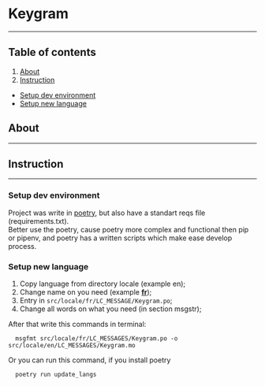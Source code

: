# Keygram
<hr>

## Table of contents

1. [About](#about)
2. [Instruction](#instruction)
- [Setup dev environment](#setup_dev_environment)
- [Setup new language](#setup_new_language)

<a name='about'/>

## About
<hr>

<a name='instruction'/>

## Instruction
<hr>

<a name='setup_dev_environment'/>

### Setup dev environment

Project was write in [poetry](https://python-poetry.org/), but also have a standart reqs file (requirements.txt).
<br>
Better use the poetry, cause poetry more complex and functional then pip or pipenv, and poetry has a written scripts which make ease develop process.

<a name='setup_new_language'/>

### Setup new language

1. Copy language from directory locale (example en);
2. Change name on you need (example **<u>fr</u>**);
3. Entry in `src/locale/fr/LC_MESSAGE/Keygram.po`; 
4. Change all words on what you need (in section msgstr);

After that write this commands in terminal:

```
  msgfmt src/locale/fr/LC_MESSAGES/Keygram.po -o src/locale/en/LC_MESSAGES/Keygram.mo
```

Or you can run this command, if you install poetry

```
  poetry run update_langs
```

